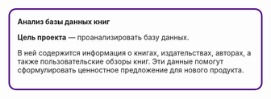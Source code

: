 <div style="border-radius: 15px; border: 3px solid indigo; padding: 15px;">
<b>Анализ базы данных книг</b>

**Цель проекта** — проанализировать базу данных. 

В ней содержится информация о книгах, издательствах, авторах, а также пользовательские обзоры книг. Эти данные помогут сформулировать ценностное предложение для нового продукта.
